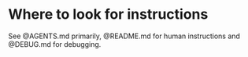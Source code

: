 # Where to look for instructions

See @AGENTS.md primarily, @README.md for human instructions and @DEBUG.md for
debugging.
